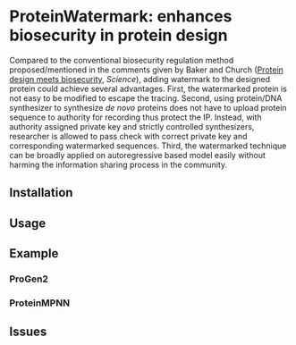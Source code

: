 # ProteinWatermark: enhances biosecurity in protein design

Compared to the conventional biosecurity regulation method proposed/mentioned in the comments given by Baker and Church ([Protein design meets biosecurity](https://www.science.org/doi/10.1126/science.ado1671), *Science*), adding watermark to the designed protein could achieve several advantages. First, the watermarked protein is not easy to be modified to escape the tracing. Second, using protein/DNA synthesizer to synthesize *de novo* proteins does not have to upload protein sequence to authority for recording thus protect the IP. Instead, with authority assigned private key and strictly controlled synthesizers, researcher is allowed to pass check with correct private key and corresponding watermarked sequences. Third, the watermarked technique can be broadly applied on autoregressive based model easily without harming the information sharing process in the community.

## Installation

## Usage

## Example

### ProGen2


### ProteinMPNN

## Issues

